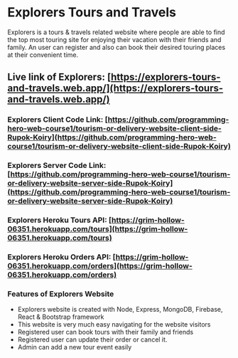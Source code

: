 # Explorers Tours and Travels

Explorers is a tours & travels related website where people are able to find the top most touring site for enjoying their vacation with their friends and family. An user can register and also can book their desired touring places at their convenient time.

## Live link of Explorers: [https://explorers-tours-and-travels.web.app/](https://explorers-tours-and-travels.web.app/)

### Explorers Client Code Link: [https://github.com/programming-hero-web-course1/tourism-or-delivery-website-client-side-Rupok-Koiry](https://github.com/programming-hero-web-course1/tourism-or-delivery-website-client-side-Rupok-Koiry)

### Explorers Server Code Link: [https://github.com/programming-hero-web-course1/tourism-or-delivery-website-server-side-Rupok-Koiry](https://github.com/programming-hero-web-course1/tourism-or-delivery-website-server-side-Rupok-Koiry)

### Explorers Heroku Tours API: [https://grim-hollow-06351.herokuapp.com/tours](https://grim-hollow-06351.herokuapp.com/tours)

### Explorers Heroku Orders API: [https://grim-hollow-06351.herokuapp.com/orders](https://grim-hollow-06351.herokuapp.com/orders)

### Features of Explorers Website

- Explorers website is created with Node, Express, MongoDB, Firebase, React & Bootstrap framework
- This website is very much easy navigating for the website visitors
- Registered user can book tours with their family and friends
- Registered user can update their order or cancel it.
- Admin can add a new tour event easily
